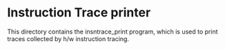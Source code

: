# Instruction Trace printer

This directory contains the insntrace_print program, which is used to
print traces collected by h/w instruction tracing.
